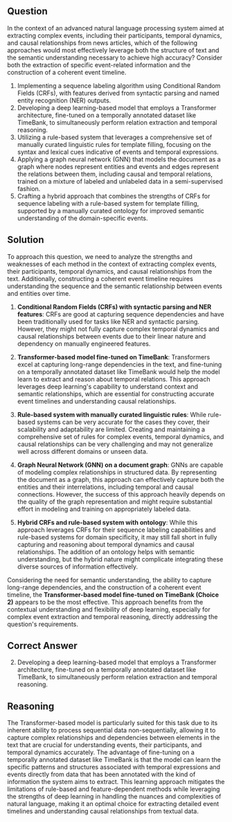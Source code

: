 ## Question
In the context of an advanced natural language processing system aimed at extracting complex events, including their participants, temporal dynamics, and causal relationships from news articles, which of the following approaches would most effectively leverage both the structure of text and the semantic understanding necessary to achieve high accuracy? Consider both the extraction of specific event-related information and the construction of a coherent event timeline.

1. Implementing a sequence labeling algorithm using Conditional Random Fields (CRFs), with features derived from syntactic parsing and named entity recognition (NER) outputs.
2. Developing a deep learning-based model that employs a Transformer architecture, fine-tuned on a temporally annotated dataset like TimeBank, to simultaneously perform relation extraction and temporal reasoning.
3. Utilizing a rule-based system that leverages a comprehensive set of manually curated linguistic rules for template filling, focusing on the syntax and lexical cues indicative of events and temporal expressions.
4. Applying a graph neural network (GNN) that models the document as a graph where nodes represent entities and events and edges represent the relations between them, including causal and temporal relations, trained on a mixture of labeled and unlabeled data in a semi-supervised fashion.
5. Crafting a hybrid approach that combines the strengths of CRFs for sequence labeling with a rule-based system for template filling, supported by a manually curated ontology for improved semantic understanding of the domain-specific events.

## Solution
To approach this question, we need to analyze the strengths and weaknesses of each method in the context of extracting complex events, their participants, temporal dynamics, and causal relationships from the text. Additionally, constructing a coherent event timeline requires understanding the sequence and the semantic relationship between events and entities over time.

1. **Conditional Random Fields (CRFs) with syntactic parsing and NER features**: CRFs are good at capturing sequence dependencies and have been traditionally used for tasks like NER and syntactic parsing. However, they might not fully capture complex temporal dynamics and causal relationships between events due to their linear nature and dependency on manually engineered features.

2. **Transformer-based model fine-tuned on TimeBank**: Transformers excel at capturing long-range dependencies in the text, and fine-tuning on a temporally annotated dataset like TimeBank would help the model learn to extract and reason about temporal relations. This approach leverages deep learning's capability to understand context and semantic relationships, which are essential for constructing accurate event timelines and understanding causal relationships.

3. **Rule-based system with manually curated linguistic rules**: While rule-based systems can be very accurate for the cases they cover, their scalability and adaptability are limited. Creating and maintaining a comprehensive set of rules for complex events, temporal dynamics, and causal relationships can be very challenging and may not generalize well across different domains or unseen data.

4. **Graph Neural Network (GNN) on a document graph**: GNNs are capable of modeling complex relationships in structured data. By representing the document as a graph, this approach can effectively capture both the entities and their interrelations, including temporal and causal connections. However, the success of this approach heavily depends on the quality of the graph representation and might require substantial effort in modeling and training on appropriately labeled data.

5. **Hybrid CRFs and rule-based system with ontology**: While this approach leverages CRFs for their sequence labeling capabilities and rule-based systems for domain specificity, it may still fall short in fully capturing and reasoning about temporal dynamics and causal relationships. The addition of an ontology helps with semantic understanding, but the hybrid nature might complicate integrating these diverse sources of information effectively.

Considering the need for semantic understanding, the ability to capture long-range dependencies, and the construction of a coherent event timeline, the **Transformer-based model fine-tuned on TimeBank (Choice 2)** appears to be the most effective. This approach benefits from the contextual understanding and flexibility of deep learning, especially for complex event extraction and temporal reasoning, directly addressing the question's requirements.

## Correct Answer
2. Developing a deep learning-based model that employs a Transformer architecture, fine-tuned on a temporally annotated dataset like TimeBank, to simultaneously perform relation extraction and temporal reasoning.

## Reasoning
The Transformer-based model is particularly suited for this task due to its inherent ability to process sequential data non-sequentially, allowing it to capture complex relationships and dependencies between elements in the text that are crucial for understanding events, their participants, and temporal dynamics accurately. The advantage of fine-tuning on a temporally annotated dataset like TimeBank is that the model can learn the specific patterns and structures associated with temporal expressions and events directly from data that has been annotated with the kind of information the system aims to extract. This learning approach mitigates the limitations of rule-based and feature-dependent methods while leveraging the strengths of deep learning in handling the nuances and complexities of natural language, making it an optimal choice for extracting detailed event timelines and understanding causal relationships from textual data.